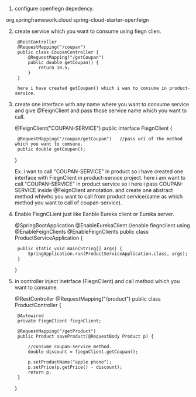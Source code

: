 1. configure openfiegn depedency.

  <dependency>
     <groupId>org.springframework.cloud</groupId>
     <artifactId>spring-cloud-starter-openfeign</artifactId>
  </dependency>
  
2. create service which you want to consume using fiegn clien.

		@RestController
		@RequestMapping("/coupan")
		public class CoupanController {
			@RequestMapping("/getCoupan")
			public double getCoupan() {
				return 10.5;
			}
		}

        here i have created getCoupan() which i wan to consume in product-service.
  
2. create one interface with any name where you want to consume service and give @FeignClient and pass those service  name which you want to call.

	@FeignClient("COUPAN-SERVICE")
	public interface FiegnClient {
		
		@RequestMapping("/coupan/getCoupan")   //pass uri of the method which you want to comsune.
		public double getCoupan();
	
	} 
	
	Ex. i wan to call "COUPAN-SERVICE" in product so i have created one interface with FiegnClient in product-service project.
	here i am want to call "COUPAN-SERVICE" in product service so i here i pass COUPAN-SERVICE inside @FeignClient annotation.
	and create one abstract method whiwhc you want to call from product service(same as which method you want to call of coupan-service).

3. Enable FiegnCLient just like Eanble Eureka client or Eureka server.

	@SpringBootApplication
	@EnableEurekaClient
	//enable fiegnclient using @EnableFeignClients
	@EnableFeignClients
	public class ProductServiceApplication {
	
		public static void main(String[] args) {
			SpringApplication.run(ProductServiceApplication.class, args);
		}
	
	}

4. in controller inject inetrface (FiegnClient) and call method which you want to consume.

	@RestController
	@RequestMapping("/product")
	public class ProductController {
	
		@Autowired
		private FiegnClient fiegnClient;
		
		@RequestMapping("/getProduct")
		public Product saveProduct(@RequestBody Product p) {
		
		    //consume coupan-service method.
			double discount = fiegnClient.getCoupan();
			
			p.setProductName("apple phone");
			p.setPrice(p.getPrice() - discount);
			return p;	
		}
	}
	
 

